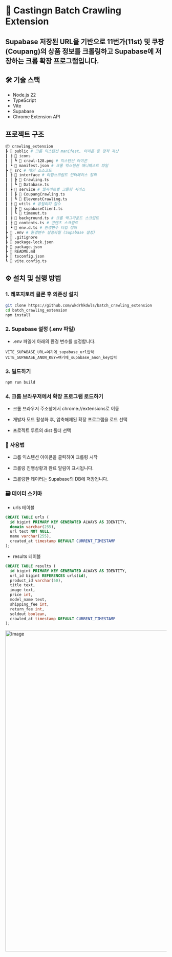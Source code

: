 # 🧲 Castingn Batch Crawling Extension

## Supabase 저장된 URL을 기반으로 11번가(11st) 및 쿠팡(Coupang)의 상품 정보를 크롤링하고 Supabase에 저장하는 크롬 확장 프로그램입니다.

## 🛠️ 기술 스택

- Node.js 22
- TypeScript
- Vite
- Supabase
- Chrome Extension API

## 프로젝트 구조

```bash
📦 crawling_extension
┣ 📂 public # 크롬 익스텐션 manifest, 아이콘 등 정적 자산
┃ ┣ 📂 icons
┃ ┃ ┗ 📜 crawl-128.png # 익스텐션 아이콘
┃ ┗ 📜 manifest.json # 크롬 익스텐션 매니페스트 파일
┣ 📂 src # 메인 소스코드
┃ ┣ 📂 interface # 타입스크립트 인터페이스 정의
┃ ┃ ┣ 📜 Crawling.ts
┃ ┃ ┗ 📜 Database.ts
┃ ┣ 📂 service # 웹사이트별 크롤링 서비스
┃ ┃ ┣ 📜 CoupangCrawling.ts
┃ ┃ ┗ 📜 ElevenstCrawling.ts
┃ ┣ 📂 utils # 유틸리티 함수
┃ ┃ ┣ 📜 supabaseClient.ts
┃ ┃ ┗ 📜 timeout.ts
┃ ┣ 📜 background.ts # 크롬 백그라운드 스크립트
┃ ┣ 📜 contents.ts # 콘텐츠 스크립트
┃ ┗ 📜 env.d.ts # 환경변수 타입 정의
┣ 📜 .env # 환경변수 설정파일 (Supabase 설정)
┣ 📜 .gitignore
┣ 📜 package-lock.json
┣ 📜 package.json
┣ 📜 README.md
┣ 📜 tsconfig.json
┗ 📜 vite.config.ts
```

## ⚙️ 설치 및 실행 방법

### 1. 레포지토리 클론 후 의존성 설치

```bash
git clone https://github.com/wkdrhkdwls/batch_crawling_extension
cd batch_crawling_extension
npm install
```

### 2. Supabase 설정 (.env 파일)

- .env 파일에 아래의 환경 변수를 설정합니다.

```env
VITE_SUPABASE_URL=여기에_supabase_url입력
VITE_SUPABASE_ANON_KEY=여기에_supabase_anon_key입력
```

### 3. 빌드하기

```bash
npm run build
```

### 4. 크롬 브라우저에서 확장 프로그램 로드하기

- 크롬 브라우저 주소창에서 chrome://extensions로 이동

- 개발자 모드 활성화 후, 압축해제된 확장 프로그램을 로드 선택

- 프로젝트 루트의 dist 폴더 선택

### 🚀 사용법

- 크롬 익스텐션 아이콘을 클릭하여 크롤링 시작

- 크롤링 진행상황과 완료 알림이 표시됩니다.

- 크롤링한 데이터는 Supabase의 DB에 저장됩니다.

### 🗃 데이터 스키마

- urls 테이블

```sql
CREATE TABLE urls (
  id bigint PRIMARY KEY GENERATED ALWAYS AS IDENTITY,
  domain varchar(255),
  url text NOT NULL,
  name varchar(255),
  created_at timestamp DEFAULT CURRENT_TIMESTAMP
);
```

- results 테이블

```sql
CREATE TABLE results (
  id bigint PRIMARY KEY GENERATED ALWAYS AS IDENTITY,
  url_id bigint REFERENCES urls(id),
  product_id varchar(50),
  title text,
  image text,
  price int,
  model_name text,
  shipping_fee int,
  return_fee int,
  soldout boolean,
  crawled_at timestamp DEFAULT CURRENT_TIMESTAMP
);
```
<img width="999" alt="Image" src="https://github.com/user-attachments/assets/6b8ef80d-ca42-4448-9c97-af1e56b57f77" />
